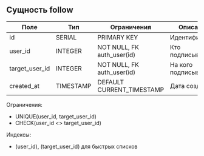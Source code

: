 ## Сущность follow

| Поле            | Тип        | Ограничения                         | Описание |
|-----------------|------------|-------------------------------------|----------|
| id              | SERIAL     | PRIMARY KEY                         | Идентификатор |
| user_id         | INTEGER    | NOT NULL, FK auth_user(id)          | Кто подписывается |
| target_user_id  | INTEGER    | NOT NULL, FK auth_user(id)          | На кого подписываются |
| created_at      | TIMESTAMP  | DEFAULT CURRENT_TIMESTAMP           | Дата создания |

Ограничения:
- UNIQUE(user_id, target_user_id)
- CHECK(user_id <> target_user_id)

Индексы:
- (user_id), (target_user_id) для быстрых списков